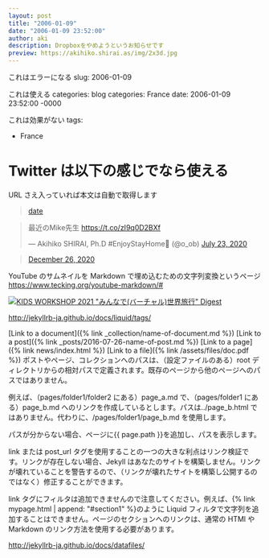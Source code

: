 ```yaml
---
layout: post
title: "2006-01-09"
date: "2006-01-09 23:52:00"
author: aki
description: Dropboxをやめようというお知らせです
preview: https://akihiko.shirai.as/img/2x3d.jpg
---
```


これはエラーになる
slug: 2006-01-09

これは使える
categories: blog
categories: France
date: 2006-01-09 23:52:00 -0000

これは効果がない
tags:

- France

# Twitter は以下の感じでなら使える

URL さえ入っていれば本文は自動で取得します

<blockquote class="twitter-tweet" data-width="550" data-dnt="true"><p lang="ja" dir="ltr"></p><a href="https://twitter.com/o_ob/status/1347856936570535937">date</a></blockquote>

<blockquote class="twitter-tweet" data-width="550" data-dnt="true"><p lang="ja" dir="ltr">最近のMike先生 <a href="https://t.co/zI9q0D2BXf">https://t.co/zI9q0D2BXf</a></p>&mdash; Akihiko SHIRAI, Ph.D #EnjoyStayHome🦠 (@o_ob) <a href="https://twitter.com/o_ob/status/1286321513243631616?ref_src=twsrc%5Etfw">July 23, 2020</a></blockquote>

<blockquote class="twitter-tweet" data-width="550" data-dnt="true"><p lang="ja" dir="ltr"></p><a href="https://twitter.com/o_ob/status/1342758902706786305">December 26, 2020</a></blockquote>

YouTube のサムネイルを
Markdown で埋め込むための文字列変換というページ
https://www.tecking.org/youtube-markdown/#

[![KIDS WORKSHOP 2021 "みんなで(バーチャル)世界旅行" Digest](https://img.youtube.com/vi/UcuHIW3HGP4/0.jpg)](https://www.youtube.com/watch?v=UcuHIW3HGP4)

http://jekyllrb-ja.github.io/docs/liquid/tags/

[Link to a document]({% link _collection/name-of-document.md %})
[Link to a post]({% link _posts/2016-07-26-name-of-post.md %})
[Link to a page]({% link news/index.html %})
[Link to a file]({% link /assets/files/doc.pdf %})
ポストやページ、コレクションへのパスは、（設定ファイルのある）root ディレクトリからの相対パスで定義されます。既存のページから他のページへのパスではありません。

例えば、（pages/folder1/folder2 にある）page_a.md で、（pages/folder1 にある）page_b.md へのリンクを作成しているとします。パスは../page_b.html ではありません。代わりに、/pages/folder1/page_b.md を使用します。

パスが分からない場合、ページに{{ page.path }}を追加し、パスを表示します。

link または post_url タグを使用することの一つの大きな利点はリンク検証です。リンクが存在しない場合、Jekyll はあなたのサイトを構築しません。リンクが壊れていることを警告するので、（リンクが壊れたサイトを構築し公開するのではなく）修正することができます。

link タグにフィルタは追加できませんので注意してください。例えば、{% link mypage.html | append: "#section1" %}のように Liquid フィルタで文字列を追加することはできません。ページのセクションへのリンクは、通常の HTMl や Markdown のリンク方法を使用する必要があります。

http://jekyllrb-ja.github.io/docs/datafiles/
